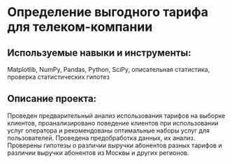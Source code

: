 # Определение выгодного тарифа для телеком-компании
## Используемые навыки и инструменты:
Matplotlib, NumPy, Pandas, Python, SciPy, описательная статистика, проверка статистических гипотез
## Описание проекта:
Проведен предварительный анализ использования тарифов на выборке клиентов,
проанализировано поведение клиентов при использовании услуг оператора и
рекомендованы оптимальные наборы услуг для пользователей. Проведена предобработка
данных, их анализ. Проверены гипотезы о различии выручки абонентов разных тарифов и
различии выручки абонентов из Москвы и других регионов.
